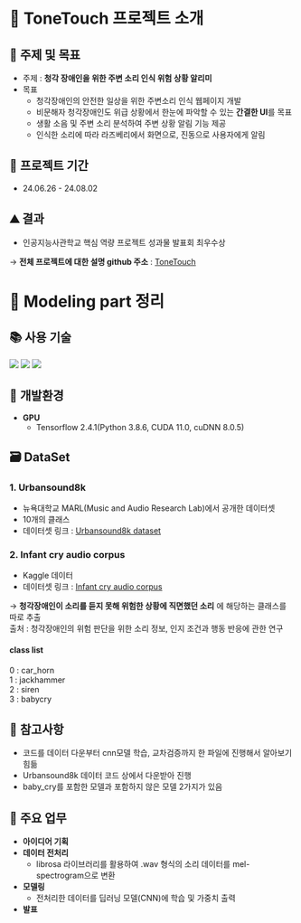 # 📘 ToneTouch 프로젝트 소개
## 📢 주제 및 목표
+ 주제 : **청각 장애인을 위한 주변 소리 인식 위험 상황 알리미**
+ 목표
	+ 청각장애인의 안전한 일상을 위한 주변소리 인식 웹페이지 개발
  + 비문해자 청각장애인도 위급 상황에서 한눈에 파악할 수 있는 **간결한  UI**를 목표
  + 생활 소음 및 주변 소리 분석하여 주변 상황 알림 기능 제공
  + 인식한 소리에 따라 라즈베리에서 화면으로, 진동으로 사용자에게 알림
       
## 📆 프로젝트 기간 
+ 24.06.26 - 24.08.02

## ⛰️ 결과
+ 인공지능사관학교 핵심 역량 프로젝트 성과물 발표회 최우수상
  
→ **전체 프로젝트에 대한 설명 github 주소** : [ToneTouch](https://github.com/heehjjaee/AZZ)  

    
# 📄 Modeling part 정리  
## 📚 사용 기술
<div> 
  <img src="https://img.shields.io/badge/python-3776AB?style=for-the-badge&logo=python&logoColor=white">
	<img src="https://img.shields.io/badge/jupyter-F37626?style=for-the-badge&logo=jupyter&logoColor=white">
  <img src="https://img.shields.io/badge/github-181717?style=for-the-badge&logo=github&logoColor=white">
</div>

## 📌 개발환경
+ **GPU**
  + Tensorflow 2.4.1(Python 3.8.6, CUDA 11.0, cuDNN 8.0.5)

## 🗃️ DataSet
### 1. Urbansound8k
+ 뉴욕대학교 MARL(Music and Audio Research Lab)에서 공개한 데이터셋
+ 10개의 클래스
+ 데이터셋 링크 : [Urbansound8k dataset](https://urbansounddataset.weebly.com/urbansound8k.html)
### 2. Infant cry audio corpus
+ Kaggle 데이터  
+ 데이터셋 링크 : [Infant cry audio corpus](https://www.kaggle.com/datasets/warcoder/infant-cry-audio-corpus)

→ **청각장애인이 소리를 듣지 못해 위험한 상황에 직면했던 소리** 에 해당하는 클래스를 따로 추출    
출처 : 청각장애인의 위험 판단을 위한 소리 정보, 인지 조건과 행동 반응에 관한 연구
   
#### **class list**  
0 : car_horn  
1 : jackhammer  
2 : siren  
3 : babycry


## 📝 참고사항
+ 코드를 데이터 다운부터 cnn모델 학습, 교차검증까지 한 파일에 진행해서 알아보기 힘듦
+ Urbansound8k 데이터 코드 상에서 다운받아 진행
+ baby_cry를 포함한 모델과 포함하지 않은 모델 2가지가 있음


## 👷 주요 업무
+ **아이디어 기획**
+ **데이터 전처리**
  + librosa 라이브러리를 활용하여 .wav 형식의 소리 데이터를 mel-spectrogram으로 변환
+ **모델링**
  + 전처리한 데이터를 딥러닝 모델(CNN)에 학습 및 가중치 출력
+ **발표**

